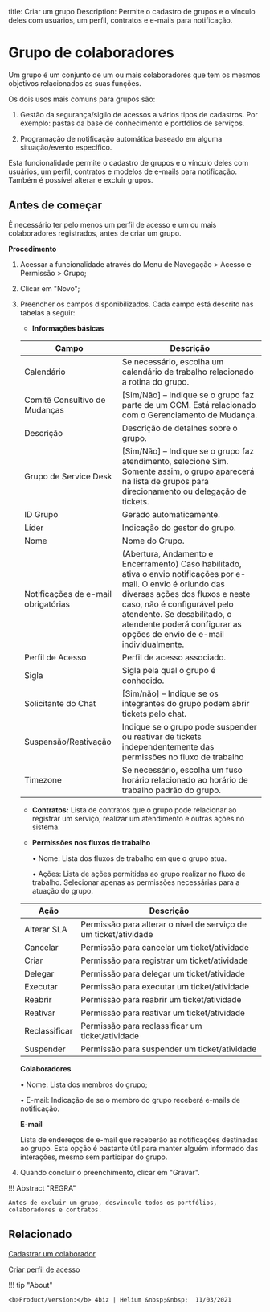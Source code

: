 title: Criar um grupo
Description: Permite o cadastro de grupos e o vínculo deles com usuários, um perfil, contratos e e-mails para notificação.


# Grupo de colaboradores

Um grupo é um conjunto de um ou mais colaboradores que tem os mesmos objetivos relacionados as suas funções.

Os dois usos mais comuns para grupos são:

1.	Gestão da segurança/sigilo de acessos a vários tipos de cadastros. Por exemplo: pastas da base de conhecimento e portfólios de serviços.

2.	Programação de notificação automática baseado em alguma situação/evento específico.

Esta funcionalidade permite o cadastro de grupos e o vínculo deles com usuários, um perfil, contratos e modelos de e-mails para notificação. Também é possível alterar e excluir grupos.

## Antes de começar

É necessário ter pelo menos um perfil de acesso e um ou mais colaboradores registrados, antes de criar um grupo.


**Procedimento**

1.	Acessar a funcionalidade através do Menu de Navegação > Acesso e Permissão > Grupo;

2.	Clicar em "Novo";

3.	Preencher os campos disponibilizados. Cada campo está descrito nas tabelas a seguir:



    - **Informações básicas**

    |Campo|Descrição|
    |-|-|
    |Calendário|Se necessário, escolha um calendário de trabalho relacionado a rotina do grupo.|
    |Comitê Consultivo de Mudanças|[Sim/Não] – Indique se o grupo faz parte de um CCM. Está relacionado com o Gerenciamento de Mudança.|
    |Descrição|Descrição de detalhes sobre o grupo.|
    |Grupo de Service Desk|[Sim/Não] – Indique se o grupo faz atendimento, selecione Sim.  Somente assim, o grupo aparecerá na lista de grupos para direcionamento ou delegação de tickets.|
    |ID Grupo|Gerado automaticamente.|
    |Líder|Indicação do gestor do grupo.|
    |Nome|Nome do Grupo.|
    |Notificações de e-mail obrigatórias| (Abertura, Andamento e Encerramento)	Caso habilitado, ativa o envio notificações por e-mail. O envio é oriundo das diversas ações dos fluxos e neste caso, não é configurável pelo atendente. Se desabilitado, o atendente poderá configurar as opções de envio de e-mail individualmente.|
    |Perfil de Acesso|Perfil de acesso associado.|
    |Sigla|Sigla pela qual o grupo é conhecido.|
    |Solicitante do Chat|[Sim/não] – Indique se os integrantes do grupo podem abrir tickets pelo chat.|
    |Suspensão/Reativação|Indique se o grupo pode suspender ou reativar de tickets independentemente das permissões no fluxo de trabalho|
    |Timezone|Se necessário, escolha um fuso horário relacionado ao horário de trabalho padrão do grupo.|


    - **Contratos:** Lista de contratos que o grupo pode relacionar ao registrar um serviço, realizar um atendimento e outras ações no sistema.

    - **Permissões nos fluxos de trabalho**
    
         •	Nome: Lista dos fluxos de trabalho em que o grupo atua.
    
         •	Ações: Lista de ações permitidas ao grupo realizar no fluxo de trabalho. Selecionar apenas as permissões necessárias para a atuação do grupo.


    |Ação| Descrição|
	  |-|-|
    |Alterar SLA|Permissão para alterar o nível de serviço de um ticket/atividade|
    |Cancelar|Permissão para cancelar um ticket/atividade|
    |Criar|Permissão para registrar um ticket/atividade|
    |Delegar|Permissão para delegar um ticket/atividade|
    |Executar|Permissão para executar um ticket/atividade|
    |Reabrir|Permissão para reabrir um ticket/atividade|
    |Reativar|Permissão para reativar um ticket/atividade|
    |Reclassificar|Permissão para reclassificar um ticket/atividade|
    |Suspender|Permissão para suspender um ticket/atividade|


    **Colaboradores**

    • Nome: Lista dos membros do grupo;

    • E-mail: Indicação de se o membro do grupo receberá e-mails de notificação. 

    **E-mail**

    Lista de endereços de e-mail que receberão as notificações destinadas ao grupo. Esta opção é bastante útil para manter alguém informado das interações, mesmo sem participar do grupo.

4.	Quando concluir o preenchimento, clicar em "Gravar".


!!! Abstract "REGRA"

    Antes de excluir um grupo, desvincule todos os portfólios, colaboradores e contratos.


Relacionado
-----------

[Cadastrar um colaborador](/pt-br/4biz-helium/initial-settings/access-settings/user/register-employee.html)

[Criar perfil de acesso](/pt-br/4biz-helium/initial-settings/access-settings/profile/create-profile-access.html)


!!! tip "About"

    <b>Product/Version:</b> 4biz | Helium &nbsp;&nbsp;  11/03/2021
